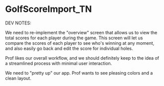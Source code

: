 # GolfScoreImport_TN

DEV NOTES:

We need to re-implement the "overview" screen that allows us to view the total scores for each player during the game. This screen will let us compare the scores of each player to see who's winning at any moment, and also easily go back and edit the score for individual holes.

Prof likes our overall workflow, and we should definitely keep to the idea of a streamlined process with minimal user interaction.

We need to "pretty up" our app. Prof wants to see pleasing colors and a clean layout.
